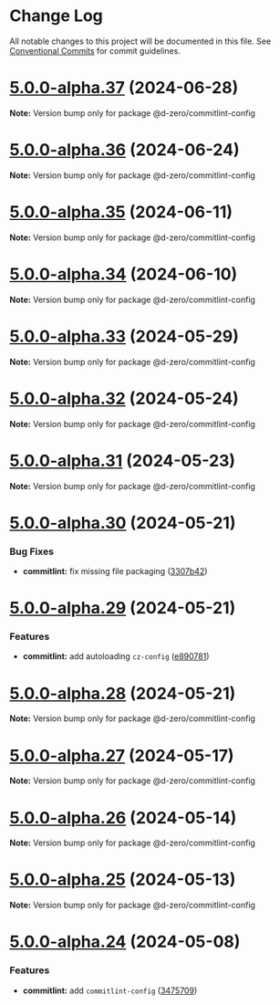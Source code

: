 # Change Log

All notable changes to this project will be documented in this file.
See [Conventional Commits](https://conventionalcommits.org) for commit guidelines.

# [5.0.0-alpha.37](https://github.com/d-zero-dev/linters/compare/v5.0.0-alpha.36...v5.0.0-alpha.37) (2024-06-28)

**Note:** Version bump only for package @d-zero/commitlint-config

# [5.0.0-alpha.36](https://github.com/d-zero-dev/linters/compare/v5.0.0-alpha.35...v5.0.0-alpha.36) (2024-06-24)

**Note:** Version bump only for package @d-zero/commitlint-config

# [5.0.0-alpha.35](https://github.com/d-zero-dev/linters/compare/v5.0.0-alpha.34...v5.0.0-alpha.35) (2024-06-11)

**Note:** Version bump only for package @d-zero/commitlint-config

# [5.0.0-alpha.34](https://github.com/d-zero-dev/linters/compare/v5.0.0-alpha.33...v5.0.0-alpha.34) (2024-06-10)

**Note:** Version bump only for package @d-zero/commitlint-config

# [5.0.0-alpha.33](https://github.com/d-zero-dev/linters/compare/v5.0.0-alpha.32...v5.0.0-alpha.33) (2024-05-29)

**Note:** Version bump only for package @d-zero/commitlint-config

# [5.0.0-alpha.32](https://github.com/d-zero-dev/linters/compare/v5.0.0-alpha.31...v5.0.0-alpha.32) (2024-05-24)

**Note:** Version bump only for package @d-zero/commitlint-config

# [5.0.0-alpha.31](https://github.com/d-zero-dev/linters/compare/v5.0.0-alpha.30...v5.0.0-alpha.31) (2024-05-23)

**Note:** Version bump only for package @d-zero/commitlint-config

# [5.0.0-alpha.30](https://github.com/d-zero-dev/linters/compare/v5.0.0-alpha.29...v5.0.0-alpha.30) (2024-05-21)

### Bug Fixes

- **commitlint:** fix missing file packaging ([3307b42](https://github.com/d-zero-dev/linters/commit/3307b4293c3079daefbc53362ee282ff3a60da27))

# [5.0.0-alpha.29](https://github.com/d-zero-dev/linters/compare/v5.0.0-alpha.28...v5.0.0-alpha.29) (2024-05-21)

### Features

- **commitlint:** add autoloading `cz-config` ([e890781](https://github.com/d-zero-dev/linters/commit/e890781abd457b3e7c0eaf3614a600181efaf8b3))

# [5.0.0-alpha.28](https://github.com/d-zero-dev/linters/compare/v5.0.0-alpha.27...v5.0.0-alpha.28) (2024-05-21)

**Note:** Version bump only for package @d-zero/commitlint-config

# [5.0.0-alpha.27](https://github.com/d-zero-dev/linters/compare/v5.0.0-alpha.26...v5.0.0-alpha.27) (2024-05-17)

**Note:** Version bump only for package @d-zero/commitlint-config

# [5.0.0-alpha.26](https://github.com/d-zero-dev/linters/compare/v5.0.0-alpha.25...v5.0.0-alpha.26) (2024-05-14)

**Note:** Version bump only for package @d-zero/commitlint-config

# [5.0.0-alpha.25](https://github.com/d-zero-dev/linters/compare/v5.0.0-alpha.24...v5.0.0-alpha.25) (2024-05-13)

**Note:** Version bump only for package @d-zero/commitlint-config

# [5.0.0-alpha.24](https://github.com/d-zero-dev/linters/compare/v5.0.0-alpha.23...v5.0.0-alpha.24) (2024-05-08)

### Features

- **commitlint:** add `commitlint-config` ([3475709](https://github.com/d-zero-dev/linters/commit/347570931d7283926969be3d6bd8697fb396c334))
